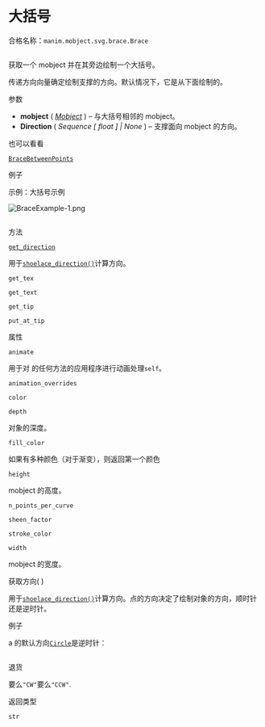 # 大括号

合格名称：`manim.mobject.svg.brace.Brace`


```py

```

获取一个 mobject 并在其旁边绘制一个大括号。

传递方向向量确定绘制支撑的方向。默认情况下，它是从下面绘制的。

参数

- **mobject** ( [_Mobject_]() ) – 与大括号相邻的 mobject。
- **Direction** ( _Sequence_ _\[_ _float_ _\]_ _|_ _None_ ) – 支撑面向 mobject 的方向。

也可以看看

[`BraceBetweenPoints`]()

例子

示例：大括号示例

![BraceExample-1.png](../_images/BraceExample-1.png)

```py

```


方法

[`get_direction`]()

用于[`shoelace_direction()`]()计算方向。

`get_tex`

`get_text`

`get_tip`

`put_at_tip`

属性

`animate`

用于对 的任何方法的应用程序进行动画处理`self`。

`animation_overrides`

`color`

`depth`

对象的深度。

`fill_color`

如果有多种颜色（对于渐变），则返回第一个颜色

`height`

mobject 的高度。

`n_points_per_curve`

`sheen_factor`

`stroke_color`

`width`

mobject 的宽度。

获取方向( )

用于[`shoelace_direction()`]()计算方向。点的方向决定了绘制对象的方向，顺时针还是逆时针。

例子

a 的默认方向[`Circle`]()是逆时针：

```py

```


退货

要么`"CW"`要么`"CCW"`.

返回类型

`str`
